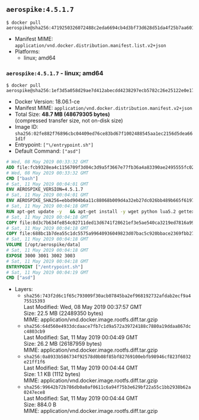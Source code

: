## `aerospike:4.5.1.7`

```console
$ docker pull aerospike@sha256:4719250326072488c2eda6694cb4d3bf73d628d51da4f25b7aa60173949165ec
```

-	Manifest MIME: `application/vnd.docker.distribution.manifest.list.v2+json`
-	Platforms:
	-	linux; amd64

### `aerospike:4.5.1.7` - linux; amd64

```console
$ docker pull aerospike@sha256:1ef3d5a058d29ae7d412abecdd4238297ecb5782c26e25122e0e1712b35ace6f
```

-	Docker Version: 18.06.1-ce
-	Manifest MIME: `application/vnd.docker.distribution.manifest.v2+json`
-	Total Size: **48.7 MB (48679305 bytes)**  
	(compressed transfer size, not on-disk size)
-	Image ID: `sha256:02fe882f76896cbc04409ed76ce83bd67f1002488545aa1ec2156d5dea661d1f`
-	Entrypoint: `["\/entrypoint.sh"]`
-	Default Command: `["asd"]`

```dockerfile
# Wed, 08 May 2019 00:33:32 GMT
ADD file:fcb9328ea4c1156709f3d04c3d9a5f3667e77fb36a4a83390ae2495555fc0238 in / 
# Wed, 08 May 2019 00:33:32 GMT
CMD ["bash"]
# Sat, 11 May 2019 00:04:01 GMT
ENV AEROSPIKE_VERSION=4.5.1.7
# Sat, 11 May 2019 00:04:01 GMT
ENV AEROSPIKE_SHA256=ebbd904b6a11c88068b009d4a32eb27dc026bb489b665f619739f02b6527f554
# Sat, 11 May 2019 00:04:18 GMT
RUN apt-get update -y   && apt-get install -y wget python lua5.2 gettext-base   && wget "https://www.aerospike.com/artifacts/aerospike-server-community/${AEROSPIKE_VERSION}/aerospike-server-community-${AEROSPIKE_VERSION}-debian9.tgz" -O aerospike-server.tgz   && echo "$AEROSPIKE_SHA256 *aerospike-server.tgz" | sha256sum -c -   && mkdir aerospike   && tar xzf aerospike-server.tgz --strip-components=1 -C aerospike   && dpkg -i aerospike/aerospike-server-*.deb   && dpkg -i aerospike/aerospike-tools-*.deb   && mkdir -p /var/log/aerospike/   && mkdir -p /var/run/aerospike/   && rm -rf aerospike-server.tgz aerospike /var/lib/apt/lists/*   && rm -rf /opt/aerospike/lib/java   && dpkg -r wget ca-certificates openssl xz-utils  && dpkg --purge wget ca-certificates openssl xz-utils  && apt-get purge -y   && apt autoremove -y
# Sat, 11 May 2019 00:04:18 GMT
COPY file:8d3c7b634fe854c02711ded13d6741f28621ef3e5ae540ca3219ed7816a992ab in /etc/aerospike/aerospike.template.conf 
# Sat, 11 May 2019 00:04:18 GMT
COPY file:688bc1b7dea55c1dc5575a99640936049823d07bac5c920bbace2369fbb27428 in /entrypoint.sh 
# Sat, 11 May 2019 00:04:18 GMT
VOLUME [/opt/aerospike/data]
# Sat, 11 May 2019 00:04:18 GMT
EXPOSE 3000 3001 3002 3003
# Sat, 11 May 2019 00:04:18 GMT
ENTRYPOINT ["/entrypoint.sh"]
# Sat, 11 May 2019 00:04:19 GMT
CMD ["asd"]
```

-	Layers:
	-	`sha256:743f2d6c1f65c793009f30acb07845ba2ef968192732afdab2ecf9a475515393`  
		Last Modified: Wed, 08 May 2019 00:37:57 GMT  
		Size: 22.5 MB (22489350 bytes)  
		MIME: application/vnd.docker.image.rootfs.diff.tar.gzip
	-	`sha256:64d560e4933dcdaace7fb7c1d9a572a39724188c7880a19ddaa867dcc4803cb9`  
		Last Modified: Sat, 11 May 2019 00:04:49 GMT  
		Size: 26.2 MB (26187959 bytes)  
		MIME: application/vnd.docker.image.rootfs.diff.tar.gzip
	-	`sha256:0a8933b586734f92578d0b08f85bf82769100ebfb98946cf823f6032e21ff1f6`  
		Last Modified: Sat, 11 May 2019 00:04:44 GMT  
		Size: 1.1 KB (1112 bytes)  
		MIME: application/vnd.docker.image.rootfs.diff.tar.gzip
	-	`sha256:99642b72b786db0a0af0611c6a94f75b3e629bf22a55c1bb2938b62a0247ece8`  
		Last Modified: Sat, 11 May 2019 00:04:44 GMT  
		Size: 884.0 B  
		MIME: application/vnd.docker.image.rootfs.diff.tar.gzip
